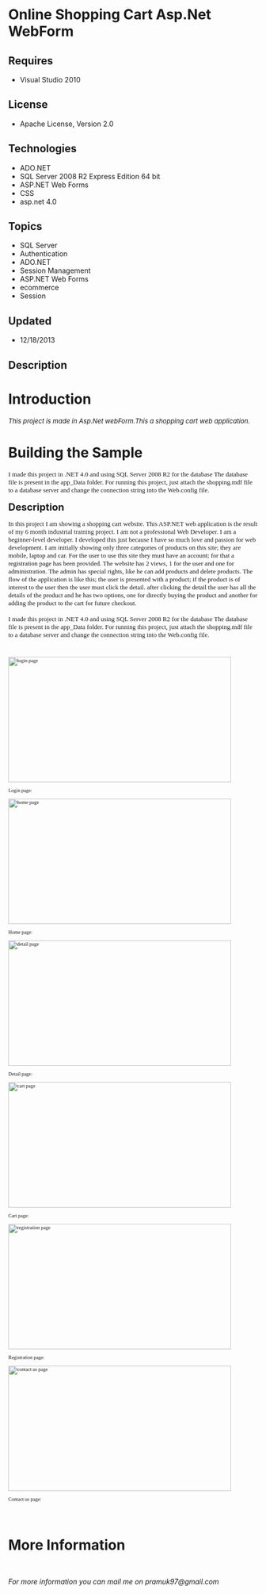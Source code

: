 # Online Shopping Cart Asp.Net WebForm
## Requires
- Visual Studio 2010
## License
- Apache License, Version 2.0
## Technologies
- ADO.NET
- SQL Server 2008 R2 Express Edition 64 bit
- ASP.NET Web Forms
- CSS
- asp.net 4.0
## Topics
- SQL Server
- Authentication
- ADO.NET
- Session Management
- ASP.NET Web Forms
- ecommerce
- Session
## Updated
- 12/18/2013
## Description

<h1>Introduction</h1>
<p><em><span style="font-size:small">This project is made in Asp.Net webForm.This a shopping cart web application.</span><br>
</em></p>
<h1><span>Building the Sample</span></h1>
<p><span style="font-size:small"><span style="font-family:Verdana">I made this project in .NET 4.0 and using SQL Server 2008 R2 for the database The database file is present in the app_Data folder. For running this project, just attach the shopping.mdf file
 to a database server and change the connection string into the Web.config file.</span></span></p>
<p><span style="font-size:20px; font-weight:bold">Description</span></p>
<p><span style="font-family:Verdana; font-size:small">In this project I am showing a shopping cart website. This ASP.NET web application is the result of my 6 month industrial training project. I am not a professional Web Developer. I am a beginner-level developer.
 I developed this just because I have so much love and passion for web development. I am initially showing only three categories of products on this site; they are mobile, laptop and car. For the user to use this site they must have an account; for that a registration
 page has been provided. The website has 2 views, 1 for the user and one for administration. The admin has special rights, like he can add products and delete products. The flow of the application is like this; the user is presented with a product; if the product
 is of interest to the user then the user must click the detail. after clicking the detail the user has all the details of the product and he has two options, one for directly buying the product and another&nbsp;for adding the product to the cart for future
 checkout. <br>
<br>
I made this project in .NET 4.0 and using SQL Server 2008 R2 for the database The database file is present in the app_Data folder. For running this project, just attach the shopping.mdf file to a database server and change the connection string into the Web.config
 file. </span></p>
<p><span style="font-family:Verdana; font-size:x-small"><br>
<br>
<img src="http://www.c-sharpcorner.com/UploadFile/90e1f4/online-shopping-website-in-Asp-Net-open-source-project/Images/loginpage.gif" border="0" alt="login page" width="450" height="253"><br>
<br>
Login page:<br>
<br>
<img src="http://www.c-sharpcorner.com/UploadFile/90e1f4/online-shopping-website-in-Asp-Net-open-source-project/Images/homepage.gif" border="0" alt="home page" width="450" height="253"><br>
<br>
Home page:<br>
<br>
<img src="http://www.c-sharpcorner.com/UploadFile/90e1f4/online-shopping-website-in-Asp-Net-open-source-project/Images/detailpage.gif" border="0" alt="detail page " width="450" height="253"><br>
<br>
Detail page:<br>
<br>
<img src="http://www.c-sharpcorner.com/UploadFile/90e1f4/online-shopping-website-in-Asp-Net-open-source-project/Images/cartpage.gif" border="0" alt="cart page" width="450" height="253"><br>
<br>
Cart page:<br>
<br>
<img src="http://www.c-sharpcorner.com/UploadFile/90e1f4/online-shopping-website-in-Asp-Net-open-source-project/Images/registrationpage.gif" border="0" alt="registration page" width="450" height="253"><br>
<br>
Registration page:<br>
<br>
<img src="http://www.c-sharpcorner.com/UploadFile/90e1f4/online-shopping-website-in-Asp-Net-open-source-project/Images/contactuspage.gif" border="0" alt="contact us page" width="450" height="253"><br>
<br>
Contact us page:</span></p>
<p>&nbsp;</p>
<h1>More Information</h1>
<p><span style="font-size:small; color:#ff0000"><strong>&nbsp;</strong></span></p>
<p><em>For more information you can mail me on pramuk97@gmail.com<br>
</em></p>
